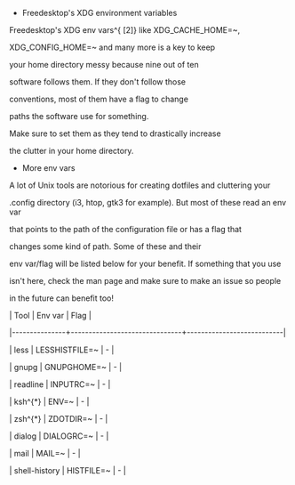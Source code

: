 
* Freedesktop's XDG environment variables

Freedesktop's XDG env vars^{ [2]} like XDG_CACHE_HOME=~,

XDG_CONFIG_HOME=~ and many more is a key to keep

your home directory messy because nine out of ten

software follows them. If they don't follow those

conventions, most of them have a flag to change

paths the software use for something.



Make sure to set them as they tend to drastically increase

the clutter in your home directory.

* More env vars

A lot of Unix tools are notorious for creating dotfiles and cluttering your

.config directory (i3, htop, gtk3 for example). But most of these read an env var

that points to the path of the configuration file or has a flag that

changes some kind of path. Some of these and their

env var/flag will be listed below for your benefit. If something that you use

isn't here, check the man page and make sure to make an issue so people

in the future can benefit too!



| Tool          | Env var                       | Flag                      |

|---------------+-------------------------------+---------------------------|

| less          | LESSHISTFILE=~                | -                         |

| gnupg         | GNUPGHOME=~                   | -                         |

| readline      | INPUTRC=~                     | -                         |

| ksh^{*}       | ENV=~                         | -                         |

| zsh^{*}       | ZDOTDIR=~                     | -                         |

| dialog        | DIALOGRC=~                    | -                         |

| mail          | MAIL=~                        | -                         |

| shell-history | HISTFILE=~                    | -                         |

